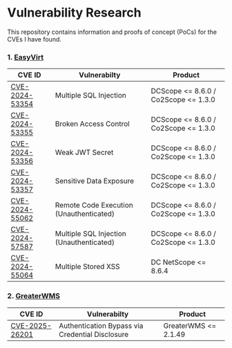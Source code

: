 # Vulnerability Research

This repository contains information and proofs of concept (PoCs) for the CVEs I have found.

### 1. [EasyVirt](https://www.easyvirt.com/)
| CVE ID       | Vulnerabilty           | Product               |
|--------------|------------------------|-----------------------|
| [CVE-2024-53354](https://github.com/Elymaro/CVE/blob/main/EasyVirt/CVE-2024-53354.md)| Multiple SQL Injection | DCScope <= 8.6.0 / Co2Scope <= 1.3.0 |
| [CVE-2024-53355](https://github.com/Elymaro/CVE/blob/main/EasyVirt/CVE-2024-53355.md)| Broken Access Control | DCScope <= 8.6.0 / Co2Scope <= 1.3.0 |
| [CVE-2024-53356](https://github.com/Elymaro/CVE/blob/main/EasyVirt/CVE-2024-53356.md)| Weak JWT Secret | DCScope <= 8.6.0 / Co2Scope <= 1.3.0 |
| [CVE-2024-53357](https://github.com/Elymaro/CVE/blob/main/EasyVirt/CVE-2024-53357.md)| Sensitive Data Exposure | DCScope <= 8.6.0 / Co2Scope <= 1.3.0 |
| [CVE-2024-55062](https://github.com/Elymaro/CVE/blob/main/EasyVirt/CVE-2024-55062.md)| Remote Code Execution (Unauthenticated) | DCScope <= 8.6.0 / Co2Scope <= 1.3.0 |
| [CVE-2024-57587](https://github.com/Elymaro/CVE/blob/main/EasyVirt/CVE-2024-57587.md)| Multiple SQL Injection (Unauthenticated) | DCScope <= 8.6.0 / Co2Scope <= 1.3.0 |
| [CVE-2024-55064](https://github.com/Elymaro/CVE/blob/main/EasyVirt/CVE-2024-55064.md)| Multiple Stored XSS | DC NetScope <= 8.6.4 |


### 2. [GreaterWMS](https://github.com/GreaterWMS/GreaterWMS)
| CVE ID       | Vulnerabilty           | Product               |
|--------------|------------------------|-----------------------|
| [CVE-2025-26201](https://github.com/Elymaro/CVE/blob/main/GreaterWMS/CVE-2025-26201.md)| Authentication Bypass via Credential Disclosure  | GreaterWMS <= 2.1.49 |
